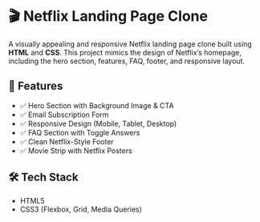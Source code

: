 # 🎬 Netflix Landing Page Clone

A visually appealing and responsive Netflix landing page clone built using **HTML** and **CSS**. This project mimics the design of Netflix’s homepage, including the hero section, features, FAQ, footer, and responsive layout.

## 🚀 Features

- ✅ Hero Section with Background Image & CTA
- ✅ Email Subscription Form
- ✅ Responsive Design (Mobile, Tablet, Desktop)
- ✅ FAQ Section with Toggle Answers
- ✅ Clean Netflix-Style Footer
- ✅ Movie Strip with Netflix Posters

## 🛠️ Tech Stack

- HTML5
- CSS3 (Flexbox, Grid, Media Queries)


